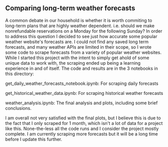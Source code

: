 
## Comparing long-term weather forecasts

A common debate in our household is whether it is worth commiting to long-term plans that are highly weather dependent. i.e. should we make nonrefundable reservations on a Monday for the following Sunday? In order to address this question I decided to see just how accurate some popular weather website's forecasts are. I could not find any saved long term forecasts, and many weather APIs are limited in their scope, so I wrote some code to scrape forecasts from a variety of popular weather websites. While I started this project with the intent to simply get ahold of some unique data to work with, the scraping ended up being a learning experience in and of itself. The code and results are in the 3 notebooks in this directory: 

get_daily_weather_forecasts_notebook.ipynb: For scraping daily forecasts

get_historical_weather_data.ipynb: For scraping historical weather forecasts

weather_analysis.ipynb: The final analysis and plots, including some brief conclusions. 

I am overall not very satisfied with the final plots, but I believe this is due to the fact that I only scraped for 1 month, which isn't a lot of data for a project like this. None-the-less all the code runs and I consider the project mostly complete. I am currently scraping more forecasts but it will be a long time before I update this further.  
